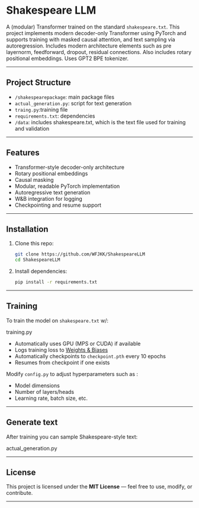 # Shakespeare LLM

A (modular)  Transformer trained on the standard `shakespeare.txt`. This project implements modern decoder-only Transformer using PyTorch and supports training with masked causal attention, and text sampling via autoregression. Includes modern architecture elements such as pre layernorm, feedforward, dropout, residual connections.
Also includes rotary positional embeddings. Uses GPT2 BPE tokenizer.

---

##  Project Structure

- `/shakespearepackage`: main package files
- `actual_generation.py`: script for text generation
- `traing.py`:training file
- `requirements.txt`: dependencies
- `/data`: includes shakespeare.txt, which is the text file used for training and validation



---

##  Features

- Transformer-style decoder-only architecture
- Rotary positional embeddings
- Causal masking 
- Modular, readable PyTorch implementation
- Autoregressive text generation
- W&B integration for logging
- Checkpointing and resume support

---

##  Installation

1. Clone this repo:
   ```bash
   git clone https://github.com/WFJKK/ShakespeareLLM
   cd ShakespeareLLM
   ```
2. Install dependencies:
   ```bash
   pip install -r requirements.txt
   ```

---

##  Training

To train the model on `shakespeare.txt` w/:

 training.py


- Automatically uses GPU (MPS or CUDA) if available
- Logs training loss to [Weights & Biases](https://wandb.ai/)
- Automatically checkpoints to `checkpoint.pth` every 10 epochs
- Resumes from checkpoint if one exists

Modify `config.py` to adjust hyperparameters such as :
- Model dimensions
- Number of layers/heads
- Learning rate, batch size, etc.

---

##  Generate text

After training you can sample Shakespeare-style text:

 actual_generation.py


---



## License

This project is licensed under the **MIT License** — feel free to use, modify, or contribute.

---

